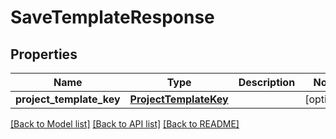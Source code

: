 # SaveTemplateResponse

## Properties
Name | Type | Description | Notes
------------ | ------------- | ------------- | -------------
**project_template_key** | [**ProjectTemplateKey**](ProjectTemplateKey.md) |  | [optional] 

[[Back to Model list]](../README.md#documentation-for-models) [[Back to API list]](../README.md#documentation-for-api-endpoints) [[Back to README]](../README.md)

